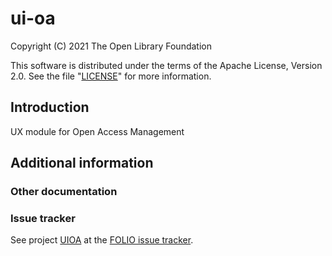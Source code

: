 # ui-oa


Copyright (C) 2021 The Open Library Foundation

This software is distributed under the terms of the Apache License,
Version 2.0. See the file "[LICENSE](LICENSE)" for more information.

## Introduction

UX module for Open Access Management

## Additional information

### Other documentation

### Issue tracker

See project [UIOA](https://issues.folio.org/browse/UIOA)
at the [FOLIO issue tracker](https://dev.folio.org/guidelines/issue-tracker).

